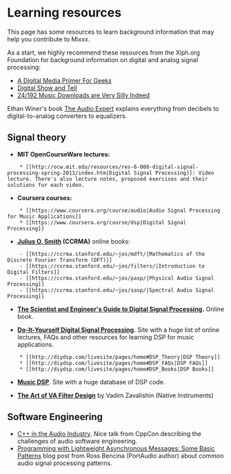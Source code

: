 # Learning resources

This page has some resources to learn background information that may
help you contribute to Mixxx.

As a start, we highly recommend these resources from the Xiph.org
Foundation for background information on digital and analog signal
processing:

  - [A Digital Media Primer For
    Geeks](https://wiki.xiph.org/Videos/A_Digital_Media_Primer_For_Geeks)
  - [Digital Show and
    Tell](https://wiki.xiph.org/Videos/Digital_Show_and_Tell)
  - [24/192 Music Downloads are Very Silly
    Indeed](https://xiph.org/~xiphmont/demo/neil-young.html)

Ethan Winer's book [The Audio Expert](http://ethanwiner.com/book.htm)
explains everything from decibels to digital-to-analog converters to
equalizers.

## Signal theory

  - **MIT OpenCourseWare lectures:**

<!-- end list -->

``` 
    * [[http://ocw.mit.edu/resources/res-6-008-digital-signal-processing-spring-2011/index.htm|Digital Signal Processing]]: Video lecture. There's also lecture notes, proposed exercises and their solutions for each video.
```

  - **Coursera courses:**

<!-- end list -->

``` 
    * [[https://www.coursera.org/course/audio|Audio Signal Processing for Music Applications]] 
    * [[https://www.coursera.org/course/dsp|Digital Signal Processing]]
```

  - **[Julius O. Smith](https://ccrma.stanford.edu/~jos/) (CCRMA)**
    online books:

<!-- end list -->

``` 
    - [[https://ccrma.stanford.edu/~jos/mdft/|Mathematics of the Discrete Fourier Transform (DFT)]]
    - [[https://ccrma.stanford.edu/~jos/filters/|Introduction to Digital Filters]]
    - [[https://ccrma.stanford.edu/~jos/pasp/|Physical Audio Signal Processing]]
    - [[https://ccrma.stanford.edu/~jos/sasp/|Spectral Audio Signal Processing]]
```

  - **[The Scientist and Engineer's Guide to Digital Signal
    Processing](http://www.dspguide.com/).** Online book.

<!-- end list -->

  - **[Do-It-Yourself Digital Signal
    Processing](http://diydsp.com/livesite/pages/home).** Site with a
    huge list of online lectures, FAQs and other resources for learning
    DSP for music applications.

<!-- end list -->

``` 
    * [[http://diydsp.com/livesite/pages/home#DSP_Theory|DSP Theory]]
    * [[http://diydsp.com/livesite/pages/home#DSP_FAQs|DSP FAQs]]
    * [[http://diydsp.com/livesite/pages/home#DSP_Books|DSP Books]]
```

  - **[Music DSP](http://www.musicdsp.org/)**. Site with a huge database
    of DSP code.

<!-- end list -->

  - **[The Art of VA Filter
    Design](https://www.native-instruments.com/fileadmin/ni_media/downloads/pdf/VAFilterDesign_2.0.0a.pdf)**
    by Vadim Zavalishin (Native Instruments)

## Software Engineering

  - [C++ in the Audio
    Industry](https://www.youtube.com/watch?v=boPEO2auJj4&index=184&list=PL9gma1TwJCnHxnb_DEmvSyqS4bk7Ik3CZ).
    Nice talk from CppCon describing the challenges of audio software
    engineering.
  - [Programming with Lightweight Asynchronous Messages: Some Basic
    Patterns](http://www.rossbencina.com/code/programming-with-lightweight-asynchronous-messages-some-basic-patterns)
    blog post from Ross Bencina (PortAudio author) about common audio
    signal processing patterns.
